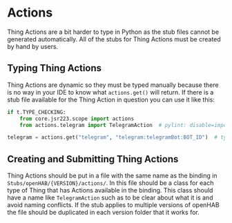 # Actions

Thing Actions are a bit harder to type in Python as the stub files cannot be generated automatically.
All of the stubs for Thing Actions must be created by hand by users.

## Typing Thing Actions

Thing Actions are dynamic so they must be typed manually because there is no way in your IDE to know what `actions.get()` will return.
If there is a stub file available for the Thing Action in question you can use it like this:

```python
if t.TYPE_CHECKING:
    from core.jsr223.scope import actions
    from actions.telegram import TelegramAction  # pylint: disable=import-error

telegram = actions.get("telegram", "telegram:telegramBot:BOT_ID")  # type: TelegramAction
```

## Creating and Submitting Thing Actions

Thing Actions should be put in a file with the same name as the binding in `Stubs/openHAB/{VERSION}/actions/`.
In this file should be a class for each type of Thing that has Actions available in the binding.
This class should have a name like `TelegramAction` such as to be clear about what it is and avoid naming conflicts.
If the stub applies to multiple versions of openHAB the file should be duplicated in each version folder that it works for.
